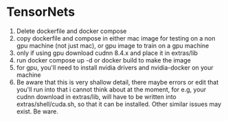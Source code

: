 # TensorNets
1) Delete dockerfile and docker compose
2) copy dockerfile and compose in either mac image for testing on a non gpu machine (not just mac), or gpu image to train on a gpu machine
3) only if using gpu download cudnn 8.4.x and place it in extras/lib 
4) run docker compose up -d or docker build to make the image
5) for gpu, you'll need to install nvidia drivers and nvidia-docker on your machine
6) Be aware that this is very shallow detail, there maybe errors or edit that you'll run into that i cannot think about at the moment, for e.g, your cudnn download in extras/lib, will have to be written into extras/shell/cuda.sh, so that it can be installed. Other similar issues may exist. Be ware.
